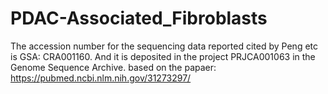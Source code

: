 # PDAC-Associated_Fibroblasts
The accession number for the sequencing data reported cited by Peng etc is GSA: CRA001160.
And it is deposited in the project PRJCA001063 in the Genome Sequence Archive.
based on the papaer: https://pubmed.ncbi.nlm.nih.gov/31273297/
